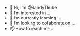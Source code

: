 - 👋 Hi, I’m @SandyThube
- 👀 I’m interested in ...
- 🌱 I’m currently learning ...
- 💞️ I’m looking to collaborate on ...
- 📫 How to reach me ...

<!---
SandyThube/SandyThube is a ✨ special ✨ repository because its `README.md` (this file) appears on your GitHub profile.
You can click the Preview link to take a look at your changes.
--->
